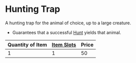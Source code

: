 # Hunting Trap
A hunting trap for the animal of choice, up to a large creature. 
- Guarantees that a successful [Hunt](../../../../../Game%20Procedures/Watches.md#Hunt%20Ration%20Results) yields that animal.

| Quantity of Item | [Item Slots](../../../../../Player%20Characters/Derived%20Statistics/Item%20Slots.md) | Price |
| ---------------- | ------------------------------------------------------------------------------------- | ----- |
| 1                | 1                                                                                     | 50    |
